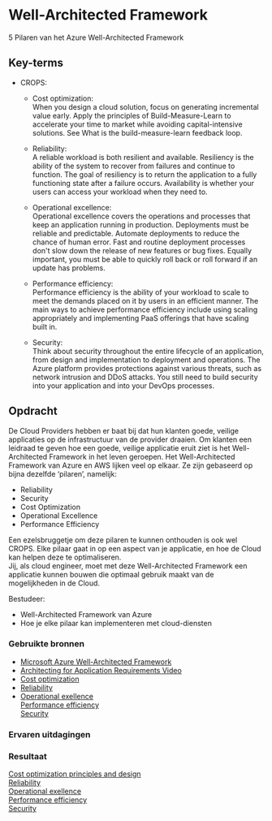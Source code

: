 # Well-Architected Framework
5 Pilaren van het Azure Well-Architected Framework

## Key-terms
- CROPS:
  + Cost optimization:  
  When you design a cloud solution, focus on generating incremental value early. Apply the principles of Build-Measure-Learn to accelerate your time to market while avoiding capital-intensive solutions. See What is the build-measure-learn feedback loop.

  + Reliability:  
    A reliable workload is both resilient and available. Resiliency is the ability of the system to recover from failures and continue to function. The goal of resiliency is to return the application to a fully functioning state after a failure occurs. Availability is whether your users can access your workload when they need to.  

  + Operational excellence:  
  Operational excellence covers the operations and processes that keep an application running in production. Deployments must be reliable and predictable. Automate deployments to reduce the chance of human error. Fast and routine deployment processes don't slow down the release of new features or bug fixes. Equally important, you must be able to quickly roll back or roll forward if an update has problems.  

  + Performance efficiency:  
  Performance efficiency is the ability of your workload to scale to meet the demands placed on it by users in an efficient manner. The main ways to achieve performance efficiency include using scaling appropriately and implementing PaaS offerings that have scaling built in. 

  + Security:  
  Think about security throughout the entire lifecycle of an application, from design and implementation to deployment and operations. The Azure platform provides protections against various threats, such as network intrusion and DDoS attacks. You still need to build security into your application and into your DevOps processes.

## Opdracht
 
De Cloud Providers hebben er baat bij dat hun klanten goede, veilige applicaties op de
infrastructuur van de provider draaien. Om klanten een leidraad te geven hoe een goede,
veilige applicatie eruit ziet is het Well-Architected Framework in het leven geroepen.
Het Well-Architected Framework van Azure en AWS lijken veel op elkaar. Ze zijn gebaseerd
op bijna dezelfde ‘pilaren’, namelijk:
- Reliability
- Security
- Cost Optimization
- Operational Excellence
- Performance Efficiency  

Een ezelsbruggetje om deze pilaren te kunnen onthouden is ook wel CROPS.
Elke pilaar gaat in op een aspect van je applicatie, en hoe de Cloud kan helpen deze te
optimaliseren.  
Jij, als cloud engineer, moet met deze Well-Architected Framework een applicatie kunnen
bouwen die optimaal gebruik maakt van de mogelijkheden in de Cloud.  

Bestudeer:
- Well-Architected Framework van Azure
- Hoe je elke pilaar kan implementeren met cloud-diensten
### Gebruikte bronnen
- [Microsoft Azure Well-Architected Framework](https://learn.microsoft.com/en-us/azure/well-architected/)  
- [Architecting for Application Requirements Video](https://www.youtube.com/watch?v=lQlHWacM1N0)  
- [Cost optimization](https://learn.microsoft.com/en-us/azure/well-architected/cost)  
- [Reliability](https://learn.microsoft.com/en-us/azure/well-architected/resiliency/)   
- [Operational exellence](https://learn.microsoft.com/en-us/azure/well-architected/devops/)  
[Performance efficiency](https://learn.microsoft.com/en-us/azure/well-architected/scalability/)  
[Security](https://learn.microsoft.com/en-us/azure/well-architected/security/)  


### Ervaren uitdagingen

### Resultaat
[Cost optimization principles and design](/Week-5_opdrachten/AZ-12_WellArchitectedFrameworkFiles.md/CostOptimization.md)  
[Reliability](/Week-5_opdrachten/AZ-12_WellArchitectedFrameworkFiles.md/Reliability.md)  
[Operational exellence](/Week-5_opdrachten/AZ-12_WellArchitectedFrameworkFiles.md/OperationalExellence.md)  
[Performance efficiency](/Week-5_opdrachten/AZ-12_WellArchitectedFrameworkFiles.md/PerformanceEfficiency.md)    
[Security](/Week-5_opdrachten/AZ-12_WellArchitectedFrameworkFiles.md/Securityfile.md)  